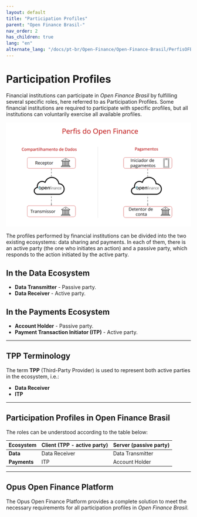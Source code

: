 ```yaml
---
layout: default
title: "Participation Profiles"
parent: "Open Finance Brasil-"
nav_order: 2
has_children: true
lang: "en"
alternate_lang: "/docs/pt-br/Open-Finance/Open-Finance-Brasil/PerfisOFB/OFB-Perfis/"
---
```


# Participation Profiles

Financial institutions can participate in *Open Finance Brasil* by fulfilling several specific roles, here referred to as Participation Profiles. Some financial institutions are required to participate with specific profiles, but all institutions can voluntarily exercise all available profiles.

![Open Finance Profiles][Participation Profiles Image]

The profiles performed by financial institutions can be divided into the two existing ecosystems: data sharing and payments. In each of them, there is an active party (the one who initiates an action) and a passive party, which responds to the action initiated by the active party.

## In the Data Ecosystem

- **Data Transmitter** - Passive party.
- **Data Receiver** - Active party.

## In the Payments Ecosystem

- **Account Holder** - Passive party.
- **Payment Transaction Initiator (ITP)** - Active party.

---

## TPP Terminology

The term **TPP** (Third-Party Provider) is used to represent both active parties in the ecosystem, i.e.:

- **Data Receiver**
- **ITP**

---

## Participation Profiles in Open Finance Brasil

The roles can be understood according to the table below:

| **Ecosystem**   | **Client (TPP - active party)**    | **Server (passive party)**   |
|-----------------|-----------------------------------|-----------------------------|
| **Data**        | Data Receiver                     | Data Transmitter            |
| **Payments**    | ITP                                | Account Holder              |

---

## Opus Open Finance Platform

The Opus Open Finance Platform provides a complete solution to meet the necessary requirements for all participation profiles in *Open Finance Brasil*.

[Participation Profiles Image]: ./images/Perfis_OF.png
